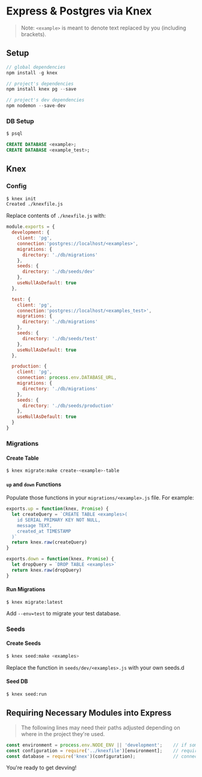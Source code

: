 # Express & Postgres via Knex

> Note: `<example>` is meant to denote text replaced by you (including brackets).

## Setup

```js
// global dependencies
npm install -g knex

```

```js
// project's dependencies
npm install knex pg --save
```

```js
// project's dev dependencies
npm nodemon --save-dev
```

### DB Setup

```bash
$ psql
```

```sql
CREATE DATABASE <example>;
CREATE DATABASE <example_test>;
```

## Knex 

### Config

```bash
$ knex init
Created ./knexfile.js
```

Replace contents of `./knexfile.js` with:

```js
module.exports = {
  development: {
    client: 'pg',
    connection:'postgres://localhost/<examples>',
    migrations: {
      directory: './db/migrations'
    },
    seeds: {
      directory: './db/seeds/dev'
    },
    useNullAsDefault: true
  },

  test: {
    client: 'pg',
    connection:'postgres://localhost/<examples_test>',
    migrations: {
      directory: './db/migrations'
    },
    seeds: {
      directory: './db/seeds/test'
    },
    useNullAsDefault: true
  },

  production: {
    client: 'pg',
    connection: process.env.DATABASE_URL,
    migrations: {
      directory: './db/migrations'
    },
    seeds: {
      directory: './db/seeds/production'
    },
    useNullAsDefault: true
  }
}
```

### Migrations

#### Create Table

```bash
$ knex migrate:make create-<example>-table
```
#### `up` and `down` Functions

Populate those functions in your `migrations/<example>.js` file.
For example:

```js
exports.up = function(knex, Promise) {
  let createQuery = `CREATE TABLE <examples>(
    id SERIAL PRIMARY KEY NOT NULL,
    message TEXT,
    created_at TIMESTAMP
  )`
  return knex.raw(createQuery)
}

exports.down = function(knex, Promise) {
  let dropQuery = `DROP TABLE <examples>`
  return knex.raw(dropQuery)
}
```

#### Run Migrations

```
$ knex migrate:latest
```

Add `--env=test` to migrate your test database.


### Seeds

#### Create Seeds

```bash
$ knex seed:make <examples>
```

Replace the function in `seeds/dev/<examples>.js` with your own seeds.d

#### Seed DB

```bash
$ knex seed:run
```

## Requiring Necessary Modules into Express

> The following lines may need their paths adjusted depending on where in the project they're used.

```js
const environment = process.env.NODE_ENV || 'development';    // if something else isn't setting ENV, use development
const configuration = require('../knexfile')[environment];    // require environment's settings from knexfile
const database = require('knex')(configuration);              // connect to DB via knex using env's settings
```

You're ready to get devving!